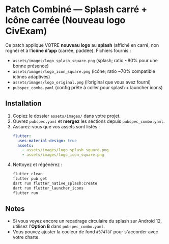# Patch Combiné — Splash carré + Icône carrée (Nouveau logo CivExam)

Ce patch applique VOTRE **nouveau logo** au **splash** (affiché en carré, non rogné) et à l’**icône d’app** (carrée, paddée).
Fichiers fournis :
- `assets/images/logo_splash_square.png`  (splash; ratio ~80% pour une bonne présence)
- `assets/images/logo_icon_square.png`    (icône; ratio ~70% compatible icônes adaptives)
- `assets/images/logo_original.png`       (l’original que vous avez fourni)
- `pubspec_combo.yaml`                    (config prête à coller pour splash + launcher icons)

## Installation
1. Copiez le dossier `assets/images/` dans votre projet.
2. Ouvrez `pubspec.yaml` et **mergez** les sections depuis `pubspec_combo.yaml`.
3. Assurez-vous que vos assets sont listés :
   ```yaml
   flutter:
     uses-material-design: true
     assets:
       - assets/images/logo_splash_square.png
       - assets/images/logo_icon_square.png
   ```
4. Nettoyez et régénérez :
   ```bash
   flutter clean
   flutter pub get
   dart run flutter_native_splash:create
   dart run flutter_launcher_icons
   flutter run
   ```

## Notes
- Si vous voyez encore un recadrage circulaire du splash sur Android 12, utilisez l'**Option B** dans `pubspec_combo.yaml`.
- Vous pouvez ajuster la couleur de fond `#37478F` pour s'accorder avec votre charte.
